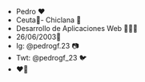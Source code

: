 - Pedro ❤️
- Ceuta📍- Chiclana 🏡
- Desarrollo de Aplicaciones Web 🧑🏻‍💻
- 26/06/2003🎂
- Ig: @pedrogf.23 📷
- Twt: @pedrogf_23 🐦
- ❤️🤍
